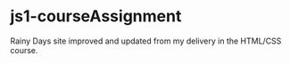 # js1-courseAssignment

Rainy Days site improved and updated from my delivery in the HTML/CSS course. 